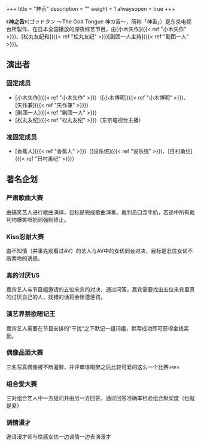 +++
title = "神舌"
description = ""
weight = 1
alwaysopen = true
+++

《**神之舌**》（ゴッドタン 〜The God Tongue
神の舌〜，简称「神舌」）是东京电视台所製作、在日本全国播放的深夜综艺节目，由[小木矢作]({{< ref "小木矢作" >}})、[松丸友纪和]({{< ref "松丸友纪" >}})[剧团一人主持]({{< ref "剧团一人" >}})。

演出者
------

### 固定成员

-   [小木矢作]({{< ref "小木矢作" >}})（[小木博明]({{< ref "小木博明" >}})、[矢作兼]({{< ref "矢作兼" >}})）
-   [剧团一人]({{< ref "剧团一人" >}})
-   [松丸友纪]({{< ref "松丸友纪" >}})（东京电视台主播）

### 准固定成员

-   [香蕉人]({{< ref "香蕉人" >}})（[设乐统]({{< ref "设乐统" >}})、[日村勇纪]({{< ref "日村勇纪" >}})）

著名企划
--------

### 严肃歌曲大赛

由搞笑艺人进行歌曲演绎，目标是完成歌曲演奏。裁判员口含牛奶，若途中所有裁判均爆笑喷奶则强制终止。

### Kiss忍耐大赛

由不知情（并事先观看过AV）的艺人与AV中的女优同台对决，目标是忍住女优不断索吻的诱惑。

### 真的讨厌1/5

嘉宾艺人与节目组邀请的五位来宾的对决，通过问答，嘉宾需要找出五位来宾里真的讨厌自己的人，找错的话将会惨遭惩罚。

### 演艺界禁欲暗记王

嘉宾艺人需要在节目安排的“干扰”之下默记一组词组，默写成功即可获得金钱奖励。

### 偶像品酒大赛

三名写真偶像被不断灌醉，并评审谁喝醉之后比较可爱的这么一个比赛=w=

### 组合爱大赛

三对组合艺人中一方提问并由另一方回答，通过回答准确率检验组合默契度（也就是爱）

### 调情漫才

邀请漫才师与性感女优一边调情一边表演漫才
